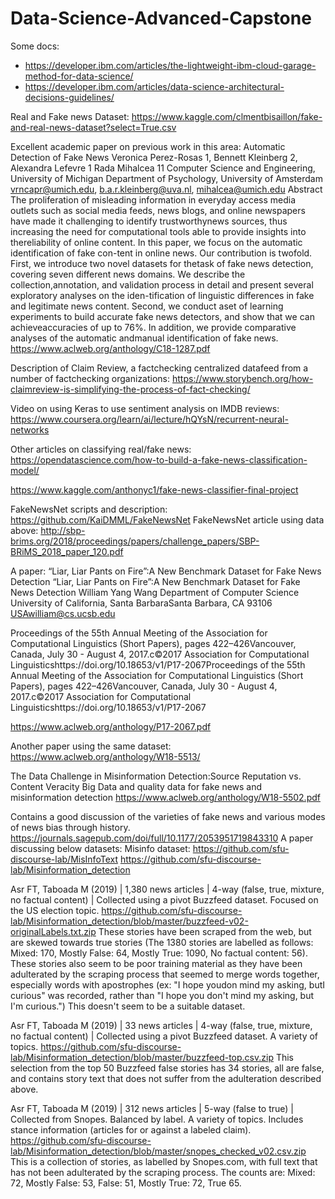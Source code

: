 # Data-Science-Advanced-Capstone

Some docs:
* https://developer.ibm.com/articles/the-lightweight-ibm-cloud-garage-method-for-data-science/
* https://developer.ibm.com/articles/data-science-architectural-decisions-guidelines/


Real and Fake news Dataset:
https://www.kaggle.com/clmentbisaillon/fake-and-real-news-dataset?select=True.csv

Excellent academic paper on previous work in this area:
Automatic Detection of Fake News Veronica Perez-Rosas 1, Bennett Kleinberg 2, Alexandra Lefevre 1 Rada Mihalcea 11 
Computer Science and Engineering, University of Michigan
Department of Psychology, University of Amsterdam vrncapr@umich.edu, b.a.r.kleinberg@uva.nl, mihalcea@umich.edu
Abstract 
The proliferation of misleading information in everyday access media outlets such as social media feeds, news blogs, and online newspapers have made it challenging to identify trustworthynews sources, thus increasing the need for computational tools able to provide insights into thereliability of online content.  In this paper, we focus on the automatic identification of fake con-tent in online news.  Our contribution is twofold.  First, we introduce two novel datasets for thetask of fake news detection, covering seven different news domains. We describe the collection,annotation, and validation process in detail and present several exploratory analyses on the iden-tification of linguistic differences in fake and legitimate news content.  Second, we conduct aset of learning experiments to build accurate fake news detectors, and show that we can achieveaccuracies of up to 76%.   In addition,  we provide comparative analyses of the automatic andmanual identification of fake news.
https://www.aclweb.org/anthology/C18-1287.pdf

Description of Claim Review, a factchecking centralized datafeed from a number of factchecking organizations:
https://www.storybench.org/how-claimreview-is-simplifying-the-process-of-fact-checking/

Video on using Keras to use sentiment analysis on IMDB reviews:
https://www.coursera.org/learn/ai/lecture/hQYsN/recurrent-neural-networks
 
Other  articles on classifying real/fake news:
https://opendatascience.com/how-to-build-a-fake-news-classification-model/

https://www.kaggle.com/anthonyc1/fake-news-classifier-final-project

FakeNewsNet scripts and description:
https://github.com/KaiDMML/FakeNewsNet
FakeNewsNet article using data above: 
http://sbp-brims.org/2018/proceedings/papers/challenge_papers/SBP-BRiMS_2018_paper_120.pdf

A paper: “Liar, Liar Pants on Fire”:A New Benchmark Dataset for Fake News Detection
“Liar, Liar Pants on Fire”:A New Benchmark Dataset for Fake News Detection William Yang Wang Department of Computer Science University of California, Santa BarbaraSanta Barbara, CA 93106 USAwilliam@cs.ucsb.edu

Proceedings of the 55th Annual Meeting of the Association for Computational Linguistics (Short Papers), pages 422–426Vancouver, Canada, July 30 - August 4, 2017.c©2017 Association for Computational Linguisticshttps://doi.org/10.18653/v1/P17-2067Proceedings of the 55th Annual Meeting of the Association for Computational Linguistics (Short Papers), pages 422–426Vancouver, Canada, July 30 - August 4, 2017.c©2017 Association for Computational Linguisticshttps://doi.org/10.18653/v1/P17-2067

https://www.aclweb.org/anthology/P17-2067.pdf

Another paper using the same dataset:
https://www.aclweb.org/anthology/W18-5513/


The Data Challenge in Misinformation Detection:Source Reputation vs. Content Veracity
Big Data and quality data for fake news and misinformation detection 
 https://www.aclweb.org/anthology/W18-5502.pdf

Contains a good discussion of the varieties of fake news and various modes of news bias through history.
https://journals.sagepub.com/doi/full/10.1177/2053951719843310
A paper discussing below datasets: 
Misinfo dataset: https://github.com/sfu-discourse-lab/MisInfoText 
https://github.com/sfu-discourse-lab/Misinformation_detection

Asr FT, Taboada M (2019) | 1,380 news articles | 4-way (false, true, mixture, no factual content) | Collected using a pivot Buzzfeed dataset. 
Focused on the US election topic. https://github.com/sfu-discourse-lab/Misinformation_detection/blob/master/buzzfeed-v02-originalLabels.txt.zip
These stories have been scraped from the web, but are skewed towards true stories (The 1380 stories are labelled as follows: Mixed: 170, Mostly False: 64, Mostly True: 1090, No factual content: 56).  These stories also seem to be poor training material as they have been adulterated by the scraping process that seemed to merge words together, especially words with apostrophes (ex: "I hope youdon mind my asking, butI curious" was recorded, rather than "I hope you don't mind my asking, but I'm curious.") This doesn't seem to be a suitable dataset. 


Asr FT, Taboada M (2019) | 33 news articles | 4-way (false, true, mixture, no factual content) | Collected using a pivot Buzzfeed dataset. 
A variety of topics. https://github.com/sfu-discourse-lab/Misinformation_detection/blob/master/buzzfeed-top.csv.zip
This selection from the top 50 Buzzfeed false stories has 34 stories, all are false, and contains story text that does not suffer from the adulteration described above.  

Asr FT, Taboada M (2019) | 312 news articles | 5-way (false to true) | Collected from Snopes. Balanced by label. A variety of topics. Includes stance information (articles for or against a labeled claim). https://github.com/sfu-discourse-lab/Misinformation_detection/blob/master/snopes_checked_v02.csv.zip
This is a collection of stories, as labelled by Snopes.com, with  full text that has not been adulterated by the scraping process.  The counts are: Mixed: 72, Mostly False: 53, False: 51, Mostly True: 72, True 65.







